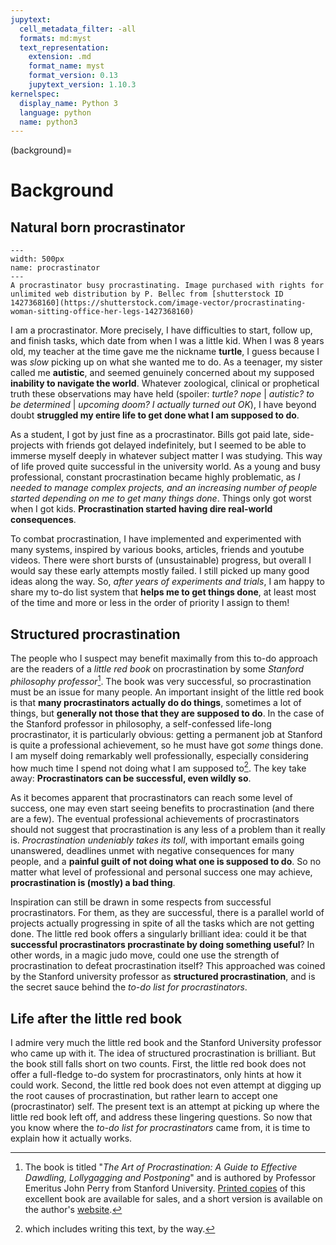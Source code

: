 ```yaml
---
jupytext:
  cell_metadata_filter: -all
  formats: md:myst
  text_representation:
    extension: .md
    format_name: myst
    format_version: 0.13
    jupytext_version: 1.10.3
kernelspec:
  display_name: Python 3
  language: python
  name: python3
---
```

(background)=
# Background

## Natural born procrastinator
```{figure} procrastinator.png
---
width: 500px
name: procrastinator
---
A procrastinator busy procrastinating. Image purchased with rights for unlimited web distribution by P. Bellec from [shutterstock ID 1427368160](https://shutterstock.com/image-vector/procrastinating-woman-sitting-office-her-legs-1427368160)
```
I am a procrastinator. More precisely, I have difficulties to start, follow up, and finish tasks, which date from when I was a little kid. When I was 8 years old, my teacher at the time gave me the nickname **turtle**, I guess because I was _slow_ picking up on what she wanted me to do. As a teenager, my sister called me **autistic**, and seemed genuinely concerned about my supposed **inability to navigate the world**. Whatever zoological, clinical or prophetical truth these observations may have held (spoiler: _turtle? nope_ | _autistic? to be determined_ | _upcoming doom? I actually turned out OK_), I have beyond doubt **struggled my entire life to get done what I am supposed to do**.

As a student, I got by just fine as a procrastinator. Bills got paid late, side-projects with friends got delayed indefinitely, but I seemed to be able to immerse myself deeply in whatever subject matter I was studying. This way of life proved quite successful in the university world. As a young and busy professional, constant procrastination became highly problematic, as _I needed to manage complex projects, and an increasing number of people started depending on me to get many things done_. Things only got worst when I got kids. **Procrastination started having dire real-world consequences**.

To combat procrastination, I have implemented and experimented with many systems, inspired by various books, articles, friends and youtube videos. There were short bursts of (unsustainable) progress, but overall I would say these early attempts mostly failed. I still picked up many good ideas along the way. So, _after years of experiments and trials_, I am happy to share my to-do list system that **helps me to get things done**, at least most of the time and more or less in the order of priority I assign to them!

## Structured procrastination
The people who I suspect may benefit maximally from this to-do approach are the readers of a _little red book_ on procrastination by some _Stanford philosophy professor_[^red_book]. The book was very successful, so procrastination must be an issue for many people. An important insight of the little red book is that **many procrastinators actually do do things**, sometimes a lot of things, but **generally not those that they are supposed to do**. In the case of the Stanford professor in philosophy, a self-confessed life-long procrastinator, it is particularly obvious: getting a permanent job at Stanford is quite a professional achievement, so he must have got _some_ things done. I am myself doing remarkably well professionally, especially considering how much time I spend not doing what I am supposed to[^disclaimer]. The key take away: **Procrastinators can be successful, even wildly so**.

As it becomes apparent that procrastinators can reach some level of success, one may even start seeing benefits to procrastination (and there are a few). The eventual professional achievements of procrastinators should not suggest that procrastination is any less of a problem than it really is. _Procrastination undeniably takes its toll_, with important emails going unanswered, deadlines unmet with negative consequences for many people, and a **painful guilt of not doing what one is supposed to do**. So no matter what level of professional and personal success one may achieve, **procrastination is (mostly) a bad thing**.

Inspiration can still be drawn in some respects from successful procrastinators. For them, as they are successful, there is a parallel world of projects actually progressing in spite of all the tasks which are not getting done. The little red book offers a singularly brilliant idea: could it be that **successful procrastinators procrastinate by doing something useful**? In other words, in a magic judo move, could one use the strength of procrastination to defeat procrastination itself? This approached was coined by the Stanford university professor as **structured procrastination**, and is the secret sauce behind the _to-do list for procrastinators_.  

## Life after the little red book
I admire very much the little red book and the Stanford University professor who came up with it. The idea of structured procrastination is brilliant. But the book still falls short on two counts. First, the little red book does not offer a full-fledge to-do system for procrastinators, only hints at how it could work. Second, the little red book does not even attempt at digging up the root causes of procrastination, but rather learn to accept one (procrastinator) self. The present text is an attempt at picking up where the little red book left off, and address these lingering questions. So now that you know where the _to-do list for procrastinators_ came from, it is time to explain how it actually works.

[^red_book]: The book is titled "_The Art of Procrastination: A Guide to Effective Dawdling, Lollygagging and Postponing_" and is authored by Professor Emeritus John Perry from Stanford University. [Printed copies](https://www.amazon.com/Art-Procrastination-Effective-Lollygagging-Postponing/dp/0761171673/ref=sr_1_1?s=books&ie=UTF8&qid=1344889395&sr=1-1) of this excellent book are available for sales, and a short version is available on the author's [website](http://www.structuredprocrastination.com/).

[^disclaimer]: which includes writing this text, by the way.
